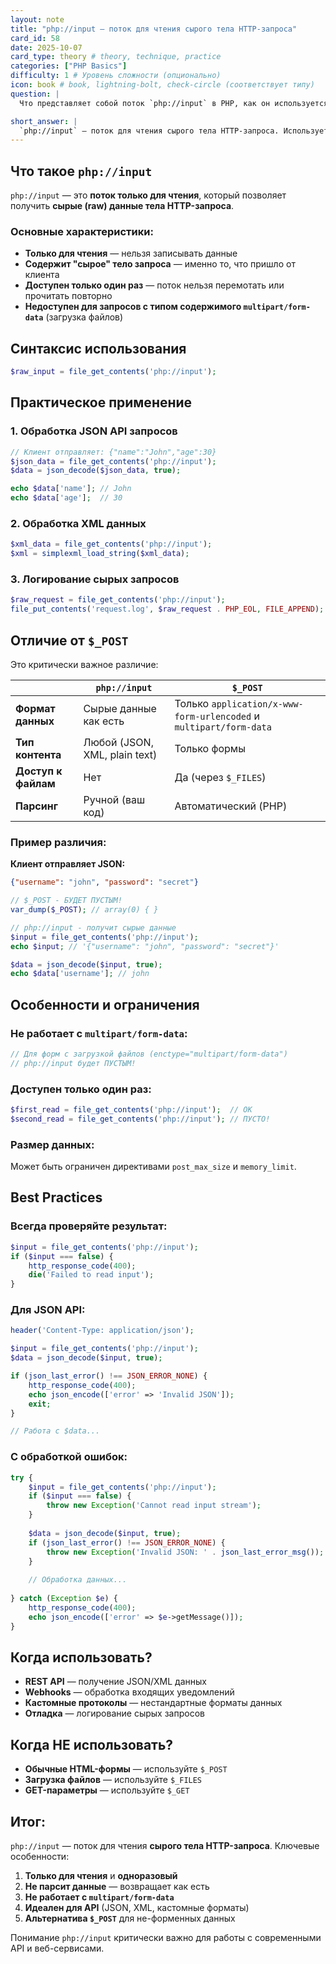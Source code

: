 ```yaml
---
layout: note
title: "php://input — поток для чтения сырого тела HTTP-запроса"
card_id: 58
date: 2025-10-07
card_type: theory # theory, technique, practice
categories: ["PHP Basics"]
difficulty: 1 # Уровень сложности (опционально)
icon: book # book, lightning-bolt, check-circle (соответствует типу)
question: |
  Что представляет собой поток `php://input` в PHP, как он используется и в каких сценариях его применение предпочтительнее работы с суперглобальным массивом `$_POST`?

short_answer: |
  `php://input` — поток для чтения сырого тела HTTP-запроса. Используется через `file_get_contents('php://input')`. Идеален для JSON/XML API. Не работает с `multipart/form-data` (загрузка файлов). Возвращает данные как есть, без парсинга, в отличие от `$_POST`.
---
```

## Что такое `php://input`

`php://input` — это **поток только для чтения**, который позволяет получить **сырые (raw) данные тела HTTP-запроса**.

### Основные характеристики:

- **Только для чтения** — нельзя записывать данные
- **Содержит "сырое" тело запроса** — именно то, что пришло от клиента
- **Доступен только один раз** — поток нельзя перемотать или прочитать повторно
- **Недоступен для запросов с типом содержимого `multipart/form-data`** (загрузка файлов)

## Синтаксис использования

```php
$raw_input = file_get_contents('php://input');
```

## Практическое применение

### 1. **Обработка JSON API запросов**
```php
// Клиент отправляет: {"name":"John","age":30}
$json_data = file_get_contents('php://input');
$data = json_decode($json_data, true);

echo $data['name']; // John
echo $data['age'];  // 30
```

### 2. **Обработка XML данных**
```php
$xml_data = file_get_contents('php://input');
$xml = simplexml_load_string($xml_data);
```

### 3. **Логирование сырых запросов**
```php
$raw_request = file_get_contents('php://input');
file_put_contents('request.log', $raw_request . PHP_EOL, FILE_APPEND);
```

## Отличие от `$_POST`

Это критически важное различие:

| | `php://input` | `$_POST` |
|---|---|---|
| **Формат данных** | Сырые данные как есть | Только `application/x-www-form-urlencoded` и `multipart/form-data` |
| **Тип контента** | Любой (JSON, XML, plain text) | Только формы |
| **Доступ к файлам** | Нет | Да (через `$_FILES`) |
| **Парсинг** | Ручной (ваш код) | Автоматический (PHP) |

### Пример различия:

**Клиент отправляет JSON:**
```json
{"username": "john", "password": "secret"}
```

```php
// $_POST - БУДЕТ ПУСТЫМ!
var_dump($_POST); // array(0) { }

// php://input - получит сырые данные
$input = file_get_contents('php://input');
echo $input; // '{"username": "john", "password": "secret"}'

$data = json_decode($input, true);
echo $data['username']; // john
```

## Особенности и ограничения

### **Не работает с `multipart/form-data`:**
```php
// Для форм с загрузкой файлов (enctype="multipart/form-data")
// php://input будет ПУСТЫМ!
```

### **Доступен только один раз:**
```php
$first_read = file_get_contents('php://input');  // OK
$second_read = file_get_contents('php://input'); // ПУСТО!
```

### **Размер данных:**
Может быть ограничен директивами `post_max_size` и `memory_limit`.

## Best Practices

### **Всегда проверяйте результат:**
```php
$input = file_get_contents('php://input');
if ($input === false) {
    http_response_code(400);
    die('Failed to read input');
}
```

### **Для JSON API:**
```php
header('Content-Type: application/json');

$input = file_get_contents('php://input');
$data = json_decode($input, true);

if (json_last_error() !== JSON_ERROR_NONE) {
    http_response_code(400);
    echo json_encode(['error' => 'Invalid JSON']);
    exit;
}

// Работа с $data...
```

### **С обработкой ошибок:**
```php
try {
    $input = file_get_contents('php://input');
    if ($input === false) {
        throw new Exception('Cannot read input stream');
    }
    
    $data = json_decode($input, true);
    if (json_last_error() !== JSON_ERROR_NONE) {
        throw new Exception('Invalid JSON: ' . json_last_error_msg());
    }
    
    // Обработка данных...
    
} catch (Exception $e) {
    http_response_code(400);
    echo json_encode(['error' => $e->getMessage()]);
}
```

## Когда использовать?

- **REST API** — получение JSON/XML данных
- **Webhooks** — обработка входящих уведомлений
- **Кастомные протоколы** — нестандартные форматы данных
- **Отладка** — логирование сырых запросов

## Когда НЕ использовать?

- **Обычные HTML-формы** — используйте `$_POST`
- **Загрузка файлов** — используйте `$_FILES`
- **GET-параметры** — используйте `$_GET`

## Итог:

`php://input` — поток для чтения **сырого тела HTTP-запроса**. Ключевые особенности:

1. **Только для чтения** и **одноразовый**
2. **Не парсит данные** — возвращает как есть
3. **Не работает с `multipart/form-data`**
4. **Идеален для API** (JSON, XML, кастомные форматы)
5. **Альтернатива `$_POST`** для не-форменных данных

Понимание `php://input` критически важно для работы с современными API и веб-сервисами.
